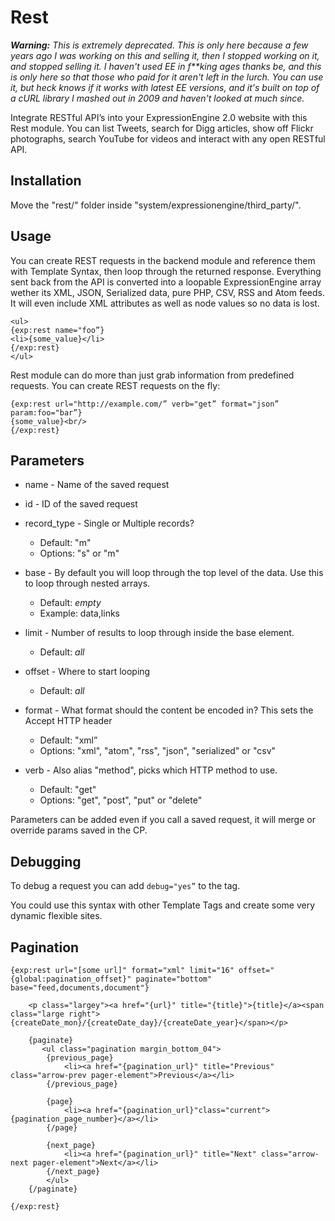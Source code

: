 # Rest

_**Warning:** This is extremely deprecated. This is only here because a few years ago I was working on this and selling it, then I stopped working on it, and stopped selling it. I haven't used EE in f**king ages thanks be, and this is only here so that those who paid for it aren't left in the lurch. You can use it, but heck knows if it works with latest EE versions, and it's built on top of a cURL library I mashed out in 2009 and haven't looked at much since._

Integrate RESTful API’s into your ExpressionEngine 2.0 website with this Rest module. You can list Tweets, search for Digg articles, show off Flickr photographs, search YouTube for videos and interact with any open RESTful API.

## Installation

Move the "rest/" folder inside "system/expressionengine/third_party/".

## Usage

You can create REST requests in the backend module and reference them with Template Syntax, then loop through the returned response. Everything sent back from the API is converted into a loopable ExpressionEngine array wether its XML, JSON, Serialized data, pure PHP, CSV, RSS and Atom feeds. It will even include XML attributes as well as node values so no data is lost.

	<ul>
	{exp:rest name="foo”}
	<li>{some_value}</li>
	{/exp:rest}
	</ul>

Rest module can do more than just grab information from predefined requests. You can create REST requests on the fly:

	{exp:rest url="http://example.com/” verb="get” format="json” param:foo="bar”}
	{some_value}<br/>
	{/exp:rest}

## Parameters

* name - Name of the saved request

* id - ID of the saved request

* record_type - Single or Multiple records? 
	* Default: "m"
	* Options: "s" or "m"

* base - By default you will loop through the top level of the data. Use this to loop through nested arrays.
	* Default: _empty_
	* Example: data,links

* limit - Number of results to loop through inside the base element.
	* Default: _all_	

* offset - Where to start looping 
	* Default: _all_

* format - What format should the content be encoded in? This sets the Accept HTTP header
	* Default: "xml”
	* Options: "xml", "atom", "rss", "json", "serialized" or "csv"

* verb - Also alias "method", picks which HTTP method to use.
	* Default: "get"
	* Options: "get", "post", "put" or "delete"

Parameters can be added even if you call a saved request, it will merge or override params saved in the CP.

## Debugging

To debug a request you can add `debug="yes”` to the tag.

You could use this syntax with other Template Tags and create some very dynamic flexible sites.

## Pagination 

	{exp:rest url="[some url]" format="xml" limit="16" offset="{global:pagination_offset}" paginate="bottom" base="feed,documents,document"}
	    
	    <p class="largey"><a href="{url}" title="{title}">{title}</a><span class="large right">{createDate_mon}/{createDate_day}/{createDate_year}</span></p>
	 
	    {paginate}
	 	   <ul class="pagination margin_bottom_04">      
			{previous_page}
			    <li><a href="{pagination_url}" title="Previous" class="arrow-prev pager-element">Previous</a></li>
			{/previous_page}

			{page}
				<li><a href="{pagination_url}"class="current">{pagination_page_number}</a></li>
			{/page}

			{next_page}
				<li><a href="{pagination_url}" title="Next" class="arrow-next pager-element">Next</a></li>
			{/next_page}
			</ul>
	    {/paginate}

	{/exp:rest} 
